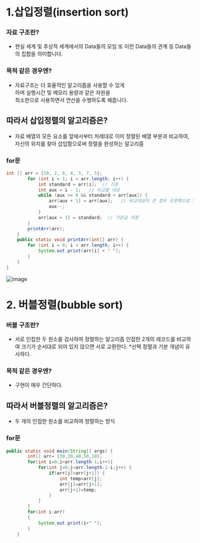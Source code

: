 # 1.삽입정렬(insertion sort)

### 자료 구조란?
* 현실 세계 및 추상적 세계에서의 
Data들의 모임 또 이런 Data들의 관계 등 
Data들의 집합을 의미합니다.
### 목적 같은 경우엔?
* 자료구조는 더 효율적인 알고리즘을 사용할 수 있게<br>
하며 실행시간 및 메모리 용량과 같은 자원을 <br>최소한으로 
사용하면서 연산을 수행하도록 해줍니다.
## 따라서 삽입정렬의 알고리즘은?
* 자료 배열의 모든 요소를 앞에서부터 차례대로 이미 
정렬된 배열 부분과 비교하여, 
자신의 위치를 찾아 삽입함으로써 
정렬을 완성하는 알고리즘

### for문
```java
int [] arr = {10, 2, 6, 4, 3, 7, 5};
		for (int i = 1; i < arr.length; i++) {
			int standard = arr[i];  // 기준
			int aux = i - 1;   // 비교할 대상
			while (aux >= 0 && standard < arr[aux]) {
				arr[aux + 1] = arr[aux];   // 비교대상이 큰 경우 오른쪽으로 밀어냄
				aux--;
			}
			arr[aux + 1] = standard;  // 기준값 저장
		}
		printArr(arr);
	}
	public static void printArr(int[] arr) {
		for (int i = 0; i < arr.length; i++) {
			System.out.print(arr[i] + " ");
		}
	}
}
```
![image](https://user-images.githubusercontent.com/106642094/223327362-4994a1c7-687a-40a8-b73f-cd6d433b8717.png)


# 2. 버블정렬(bubble sort)

### 버블 구조란?
* 서로 인접한 두 원소를 검사하여 정렬하는 알고리즘
인접한 2개의 레코드를 비교하여 크기가 순서대로 되어 있지 않으면 서로 교환한다.
*선택 정렬과 기본 개념이 유사하다.

### 목적 같은 경우엔?
* 구현이 매우 간단하다.
## 따라서 버블정렬의 알고리즘은?
* 두 개의 인접한 원소를 비교하여 정렬하는 방식
### for문
```java
public static void main(String[] args) {
        int[] arr= {30,20,40,50,10};
        for(int i=0;i<arr.length-1;i++){
            for(int j=0;j<arr.length-1-i;j++) {
                if(arr[j]>arr[j+1]) {
                    int temp=arr[j];
                    arr[j]=arr[j+1];
                    arr[j+1]=temp;
                }
            }
        }
        for(int i:arr)
        {
            System.out.print(i+" ");
        }
    }
```













